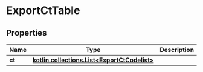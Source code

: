 
# ExportCtTable

## Properties
| Name | Type | Description | Notes |
| ------------ | ------------- | ------------- | ------------- |
| **ct** | [**kotlin.collections.List&lt;ExportCtCodelist&gt;**](ExportCtCodelist.md) |  |  [optional] |



